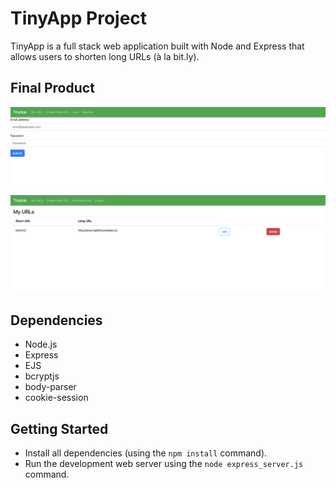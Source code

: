 # TinyApp Project

TinyApp is a full stack web application built with Node and Express that allows users to shorten long URLs (à la bit.ly).

## Final Product
![alt](https://raw.githubusercontent.com/sandypockets/tiny-app/master/docs/login-page.png)

![alt](https://raw.githubusercontent.com/sandypockets/tiny-app/master/docs/urls-page.png)


## Dependencies

- Node.js
- Express
- EJS
- bcryptjs
- body-parser
- cookie-session

## Getting Started

- Install all dependencies (using the `npm install` command).
- Run the development web server using the `node express_server.js` command.
